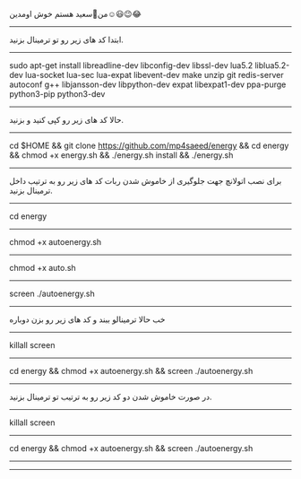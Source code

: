 من👤سعید هستم خوش اومدین☺️😃😉😂
****************************************************
ابتدا کد های زیر رو تو ترمینال بزنید.
***********************************************************
sudo apt-get install libreadline-dev libconfig-dev libssl-dev lua5.2 liblua5.2-dev lua-socket lua-sec lua-expat libevent-dev make unzip git redis-server autoconf g++ libjansson-dev libpython-dev expat libexpat1-dev ppa-purge python3-pip python3-dev
************************************************************************
حالا کد های زیر رو کپی کنید و بزنید.
**********************************************************
cd $HOME && git clone https://github.com/mp4saeed/energy && cd energy && chmod +x energy.sh && ./energy.sh install && ./energy.sh
************************************************************
برای نصب اتولانچ جهت جلوگیری از خاموش شدن ربات کد های زیر رو به ترتیب داخل ترمینال بزنید.
***************************************************
cd energy 
***************************************************
chmod +x autoenergy.sh 
****************************************************************
chmod +x auto.sh
***************************************************************
screen ./autoenergy.sh
************************************************
خب حالا ترمینالو ببند و کد های زیر رو بزن دوباره
*****************************************************
killall screen
**********************************************************
cd energy && chmod +x autoenergy.sh && screen ./autoenergy.sh 
************************************************************
در صورت خاموش شدن دو کد زیر رو به ترتیب تو ترمینال بزنید.
*********************************************
killall screen
*******************************************************
cd energy && chmod +x autoenergy.sh && screen ./autoenergy.sh 
**************************************************************
*****************************************************************

